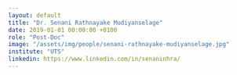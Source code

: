```yaml
---
layout: default
title: "Dr. Senani Rathnayake Mudiyanselage"
date: 2019-01-01 00:00:00 +0100
role: "Post-Doc"
image: "/assets/img/people/senani-rathnayake-mudiyanselage.jpg"
institute: "UTS"
linkedin: https://www.linkedin.com/in/senaninhra/
---
```

